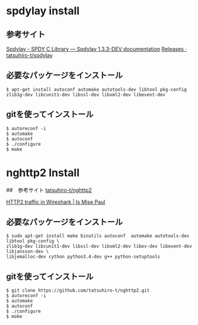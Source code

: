 # spdylay install

## 参考サイト
[Spdylay - SPDY C Library &mdash; Spdylay 1.3.3-DEV documentation](http://tatsuhiro-t.github.io/spdylay/package_README.html#build-from-git)
[Releases · tatsuhiro-t/spdylay](https://github.com/tatsuhiro-t/spdylay/releases)

## 必要なパッケージをインストール

```
$ apt-get install autoconf automake autotools-dev libtool pkg-config zlib1g-dev libcunit1-dev libssl-dev libxml2-dev libevent-dev
```

## gitを使ってインストール
```
$ autoreconf -i
$ automake
$ autoconf
$ ./configure
$ make
```

# nghttp2 Install

##　参考サイト
[tatsuhiro-t/nghttp2](https://github.com/tatsuhiro-t/nghttp2)

[HTTP2 traffic in Wireshark | Is Mise Paul](https://ismisepaul.wordpress.com/2015/03/04/http2-traffic-in-wireshark/)

## 必要なパッケージをインストール

```
$ sudo apt-get install make binutils autoconf  automake autotools-dev libtool pkg-config \
zlib1g-dev libcunit1-dev libssl-dev libxml2-dev libev-dev libevent-dev libjansson-dev \
libjemalloc-dev cython python3.4-dev g++ python-setuptools
```

## gitを使ってインストール

```
$ git clone https://github.com/tatsuhiro-t/nghttp2.git
$ autoreconf -i
$ automake
$ autoconf
$ ./configure
$ make
```
